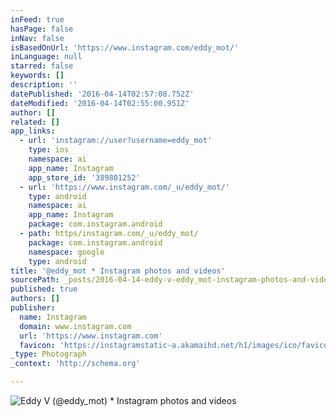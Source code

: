 ```yaml
---
inFeed: true
hasPage: false
inNav: false
isBasedOnUrl: 'https://www.instagram.com/eddy_mot/'
inLanguage: null
starred: false
keywords: []
description: ''
datePublished: '2016-04-14T02:57:08.752Z'
dateModified: '2016-04-14T02:55:00.951Z'
author: []
related: []
app_links:
  - url: 'instagram://user?username=eddy_mot'
    type: ios
    namespace: ai
    app_name: Instagram
    app_store_id: '389801252'
  - url: 'https://www.instagram.com/_u/eddy_mot/'
    type: android
    namespace: ai
    app_name: Instagram
    package: com.instagram.android
  - path: https/instagram.com/_u/eddy_mot/
    package: com.instagram.android
    namespace: google
    type: android
title: '@eddy_mot * Instagram photos and videos'
sourcePath: _posts/2016-04-14-eddy-v-eddy_mot-instagram-photos-and-videos.md
published: true
authors: []
publisher:
  name: Instagram
  domain: www.instagram.com
  url: 'https://www.instagram.com'
  favicon: 'https://instagramstatic-a.akamaihd.net/h1/images/ico/favicon.ico/7cdab0872b15.ico'
_type: Photograph
_context: 'http://schema.org'

---
```

![Eddy V (@eddy_mot) * Instagram photos and videos](https://scontent.cdninstagram.com/t51.2885-19/11887046_515662875255974_858542378_a.jpg)